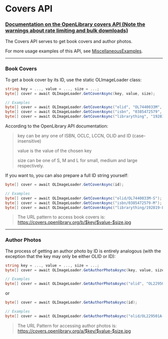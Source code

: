# Covers API 
### [Documentation on the OpenLibrary covers API (Note the warnings about rate limiting and bulk downloads)](https://openlibrary.org/dev/docs/api/covers)

The Covers API serves to get book covers and author photos.

For more usage examples of this API, see [MiscellaneousExamples](https://github.com/Luca3317/OpenLibrary.NET/blob/main/examples/MiscellaneousExamples.cs).
***

### Book Covers
To get a book cover by its ID, use the static OLImageLoader class:
```csharp
string key = ..., value = ..., size = ...;
byte[] cover = await OLImageLoader.GetCoverAsync(key, value, size);

// Examples
byte[] cover = await OLImageLoader.GetCoverAsync("olid", "OL7440033M", "S");
byte[] cover = await OLImageLoader.GetCoverAsync("isbn", "0385472579", "M");
byte[] cover = await OLImageLoader.GetCoverAsync("librarything", "192819", "L");
```
According to the OpenLibrary API documentation:
> key can be any one of ISBN, OCLC, LCCN, OLID and ID (case-insensitive)
> 
> value is the value of the chosen key
> 
> size can be one of S, M and L for small, medium and large respectively.

If you want to, you can also prepare a full ID string yourself:
```csharp
byte[] cover = await OLImageLoader.GetCoverAsync(id);

// Examples
byte[] cover = await OLImageLoader.GetCoverAsync("olid/OL7440033M-S");
byte[] cover = await OLImageLoader.GetCoverAsync("isbn/0385472579-M");
byte[] cover = await OLImageLoader.GetCoverAsync("librarything/192819-L");
```
>The URL pattern to access book covers is:
>https://covers.openlibrary.org/b/$key/$value-$size.jpg
***

### Author Photos
The process of getting an author photo by ID is entirely analogous (with the exception that the key may only be either OLID or ID):
```csharp
string key = ..., value = ..., size = ...;
byte[] cover = await OLImageLoader.GetAuthorPhotoAsync(key, value, size);

// Examples
byte[] cover = await OLImageLoader.GetAuthorPhotoAsync("olid", "OL229501A", "S");
```
or
```csharp
byte[] cover = await OLImageLoader.GetAuthorPhotoAsync(id);

// Examples
byte[] cover = await OLImageLoader.GetAuthorPhotoAsync("olid/OL229501A-S");
```
>The URL Pattern for accessing author photos is:
>https://covers.openlibrary.org/a/$key/$value-$size.jpg